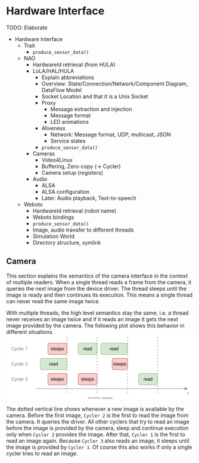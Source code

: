 # Hardware Interface

TODO: Elaborate

- Hardware Interface
    - Trait
        - `produce_sensor_data()`
    - NAO
        - HardwareId retrieval (from HULA)
        - LoLA/HAL/HULA
            - Explain abbreviations
            - Overview: State/Connection/Network/Component Diagram, DataFlow Model
            - Socket Location and that it is a Unix Socket
            - Proxy
                - Message extraction and injection
                - Message format
                - LED animations
            - Aliveness
                - Network: Message format, UDP, multicast, JSON
                - Service states
            - `produce_sensor_data()`
        - Cameras
            - Video4Linux
            - Buffering, Zero-copy (-> Cycler)
            - Camera setup (registers)
        - Audio
            - ALSA
            - ALSA configuration
            - Later: Audio playback, Text-to-speech
    - Webots
        - HardwareId retrieval (robot name)
        - Webots bindings
        - `produce_sensor_data()`
        - Image, audio transfer to different threads
        - Simulation World
        - Directory structure, symlink

## Camera

This section explains the semantics of the camera interface in the context of multiple readers.
When a single thread reads a frame from the camera, it queries the next image from the device driver.
The thread sleeps until the image is ready and then continues its execution.
This means a single thread can never read the same image twice.

With multiple threads, the high level semantics stay the same, i.e. a thread never receives an image twice and if it reads an image it gets the next image provided by the camera.
The following plot shows this behavior in different situations.
![](./camera_access_semantics.svg)

The dotted vertical line shows whenever a new image is available by the camera.
Before the first image, `Cycler 2` is the first to read the image from the camera.
It queries the driver. All other cyclers that try to read an image before the image is provided by the camera, 
sleep and continue execution only when `Cycler 2` provides the image.
After that, `Cycler 1` is the first to read an image again. Because `Cycler 3` also reads an image, it sleeps until the image is provided by `Cycler 1`. Of course this also works if only a single cycler tries to read an image.
